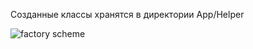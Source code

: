 Созданные классы хранятся в директории App/Helper

![factory scheme](https://sun9-22.userapi.com/impg/kdqK0pWfNTuUatsXsdoTdgzLmLoo7VLwe5HJuA/Tpcw_Fl1iVk.jpg?size=979x621&quality=95&sign=6a128346fc18ae305a414d42d3cfd959&type=album)

